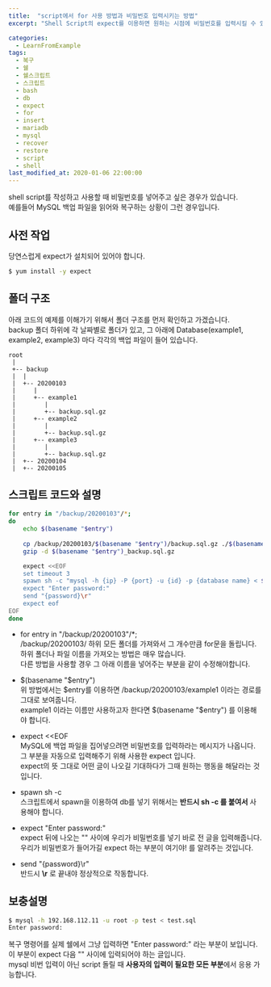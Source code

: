 ```yaml
---
title:  "script에서 for 사용 방법과 비밀번호 입력시키는 방법"
excerpt: "Shell Script의 expect를 이용하면 원하는 시점에 비밀번호를 입력시킬 수 있음"

categories:
  - LearnFromExample
tags:
  - 복구
  - 쉘
  - 쉘스크립트
  - 스크립트
  - bash
  - db
  - expect
  - for
  - insert
  - mariadb
  - mysql
  - recover
  - restore
  - script
  - shell
last_modified_at: 2020-01-06 22:00:00
---
```

shell script를 작성하고 사용할 때 비밀번호를 넣어주고 싶은 경우가 있습니다.  
예를들어 MySQL 백업 파일을 읽어와 복구하는 상황이 그런 경우입니다.  


## 사전 작업
당연스럽게 expect가 설치되어 있어야 합니다.  
```bash
$ yum install -y expect
```


## 폴더 구조
아래 코드의 예제를 이해가기 위해서 폴더 구조를 먼저 확인하고 가겠습니다.  
backup 폴더 하위에 각 날짜별로 폴더가 있고, 그 아래에 Database(example1, example2, example3) 마다 각각의 백업 파일이 들어 있습니다.
```
root
 | 
 +-- backup
 |  |  
 |  +-- 20200103
 |     |
 |     +-- example1
 |        |
 |        +-- backup.sql.gz
 |     +-- example2
 |        |
 |        +-- backup.sql.gz
 |     +-- example3
 |        |
 |        +-- backup.sql.gz
 |  +-- 20200104
 |  +-- 20200105
```


## 스크립트 코드와 설명
```bash
for entry in "/backup/20200103"/*;
do
    echo $(basename "$entry")
    
    cp /backup/20200103/$(basename "$entry")/backup.sql.gz ./$(basename "$entry")_backup.sql.gz
    gzip -d $(basename "$entry")_backup.sql.gz

    expect <<EOF
    set timeout 3
    spawn sh -c "mysql -h {ip} -P {port} -u {id} -p {database name} < $(basename "$entry")_backup.sql"
    expect "Enter password:"
    send "{password}\r"
    expect eof
EOF
done
```
- for entry in "/backup/20200103"/*;  
/backup/20200103/ 하위 모든 폴더를 가져와서 그 개수만큼 for문을 돌립니다.  
하위 폴더나 파일 이름을 가져오는 방법은 매우 많습니다.  
다른 방법을 사용할 경우 그 아래 이름을 넣어주는 부분을 같이 수정해야합니다.  

- $(basename "$entry")  
위 방법에서는 $entry를 이용하면 /backup/20200103/example1 이라는 경로를 그대로 보여줍니다.  
example1 이라는 이름만 사용하고자 한다면 $(basename "$entry") 를 이용해야 합니다.  

- expect <<EOF  
MySQL에 백업 파일을 집어넣으려면 비밀번호를 입력하라는 메시지가 나옵니다.  
그 부분을 자동으로 입력해주기 위해 사용한 expect 입니다.  
expect의 뜻 그대로 어떤 글이 나오길 기대하다가 그때 원하는 행동을 해달라는 것입니다.  

- spawn sh -c  
스크립트에서 spawn을 이용하여 db를 넣기 위해서는 **반드시 sh -c 를 붙여서** 사용해야 합니다.  

- expect "Enter password:"  
expect 뒤에 나오는 "" 사이에 우리가 비밀번호를 넣기 바로 전 글을 입력해줍니다.  
우리가 비밀번호가 들어가길 expect 하는 부분이 여기야! 를 알려주는 것입니다.  

- send "{password}\r"  
반드시 **\r** 로 끝내야 정상적으로 작동합니다.


## 보충설명
```bash
$ mysql -h 192.168.112.11 -u root -p test < test.sql
Enter password:
```
복구 명령어를 실제 쉘에서 그냥 입력하면 "Enter password:" 라는 부분이 보입니다.  
이 부분이 expect 다음 "" 사이에 입력되어야 하는 글입니다.  
mysql 비번 입력이 아닌 script 돌릴 때 **사용자의 입력이 필요한 모든 부분**에서 응용 가능합니다.  